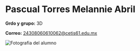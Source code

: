 # Pascual Torres Melannie Abril
**Grdo y grupo:** 3D

**Correo:** 24308060610062@cetis61.edu.mx

![Fotografia del alumno]("C:\Users\hmoon\Downloads\yo.jpg") 
